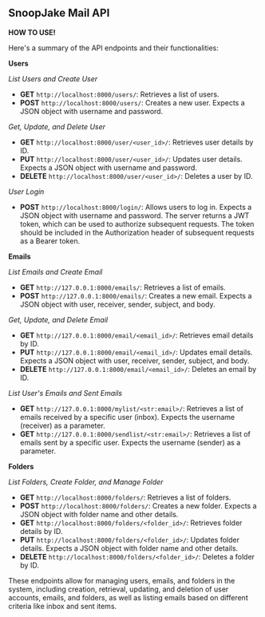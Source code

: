 **SnoopJake Mail API**
---

**HOW TO USE!**

Here's a summary of the API endpoints and their functionalities:

**Users**

*List Users and Create User*
- **GET** `http://localhost:8000/users/`: Retrieves a list of users.
- **POST** `http://localhost:8000/users/`: Creates a new user. Expects a JSON object with username and password.

*Get, Update, and Delete User*
- **GET** `http://localhost:8000/user/<user_id>/`: Retrieves user details by ID.
- **PUT** `http://localhost:8000/user/<user_id>/`: Updates user details. Expects a JSON object with username and password.
- **DELETE** `http://localhost:8000/user/<user_id>/`: Deletes a user by ID.

*User Login*
- **POST** `http://localhost:8000/login/`: Allows users to log in. Expects a JSON object with username and password. The server returns a JWT token, which can be used to authorize subsequent requests. The token should be included in the Authorization header of subsequent requests as a Bearer token.

**Emails**

*List Emails and Create Email*
- **GET** `http://127.0.0.1:8000/emails/`: Retrieves a list of emails.
- **POST** `http://127.0.0.1:8000/emails/`: Creates a new email. Expects a JSON object with user, receiver, sender, subject, and body.

*Get, Update, and Delete Email*
- **GET** `http://127.0.0.1:8000/email/<email_id>/`: Retrieves email details by ID.
- **PUT** `http://127.0.0.1:8000/email/<email_id>/`: Updates email details. Expects a JSON object with user, receiver, sender, subject, and body.
- **DELETE** `http://127.0.0.1:8000/email/<email_id>/`: Deletes an email by ID.

*List User's Emails and Sent Emails*
- **GET** `http://127.0.0.1:8000/mylist/<str:email>/`: Retrieves a list of emails received by a specific user (inbox). Expects the username (receiver) as a parameter.
- **GET** `http://127.0.0.1:8000/sendlist/<str:email>/`: Retrieves a list of emails sent by a specific user. Expects the username (sender) as a parameter.

**Folders**

*List Folders, Create Folder, and Manage Folder*
- **GET** `http://localhost:8000/folders/`: Retrieves a list of folders.
- **POST** `http://localhost:8000/folders/`: Creates a new folder. Expects a JSON object with folder name and other details.
- **GET** `http://localhost:8000/folders/<folder_id>/`: Retrieves folder details by ID.
- **PUT** `http://localhost:8000/folders/<folder_id>/`: Updates folder details. Expects a JSON object with folder name and other details.
- **DELETE** `http://localhost:8000/folders/<folder_id>/`: Deletes a folder by ID.

These endpoints allow for managing users, emails, and folders in the system, including creation, retrieval, updating, and deletion of user accounts, emails, and folders, as well as listing emails based on different criteria like inbox and sent items.